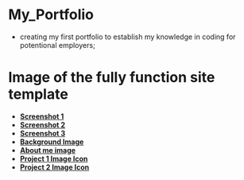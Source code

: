 # My_Portfolio
- creating my first portfolio to establish my knowledge in coding for potentional employers;

# Image of the fully function site template
- **[Screenshot 1](./assets/images/Screenshot%201.png)**
- **[Screenshot 2](./assets/images/Screenshot%202.png)**
- **[Screenshot 3](./assets/images/Screenshot%203.png)**
- **[Background Image](./assets/images/background2.JPG)**
- **[About me image](./assets/images/background4.JPG)**
- **[Project 1 Image Icon](./assets/images/Horison.png)**
- **[Project 2 Image Icon](./assets/images/Testing.png)**

